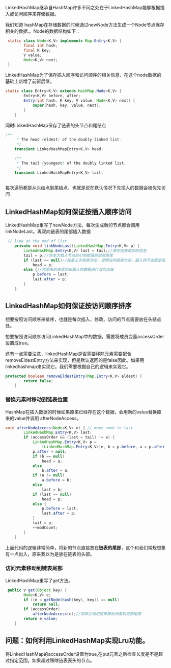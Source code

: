 LinkedHashMap继承自HashMap许多不同之处在于LinkedHashMap能够根据插入或访问顺序来存储数据。

我们知道 hashMap在存储数据的时候通过newNode方法生成一个Node节点保存相关的数据.。Node的数据结构如下：

```java
 static class Node<K,V> implements Map.Entry<K,V> {
        final int hash;
        final K key;
        V value;
        Node<K,V> next;
 }
```

LinkedHashMap为了保存插入顺序和访问顺序的相关信息，在这个node数据的基础上新增了前驱后继。

```java
static class Entry<K,V> extends HashMap.Node<K,V> {
        Entry<K,V> before, after;
        Entry(int hash, K key, V value, Node<K,V> next) {
            super(hash, key, value, next);
        }
    }
```

同时LinkedHashMap保存了链表的头节点和尾结点

```java
/**
     * The head (eldest) of the doubly linked list.
     */
    transient LinkedHashMapEntry<K,V> head;

    /**
     * The tail (youngest) of the doubly linked list.
     */
    transient LinkedHashMapEntry<K,V> tail;
    
```

每次遍历都是从头结点到尾结点，也就是说在默认情况下先插入的数据会被优先访问

## LinkedHashMap如何保证按插入顺序访问

LinkedHashMap重写了newNode方法，每次生成新的节点都会调用linkNodeLast。再双向链表的尾部插入数据

```java
 // link at the end of list
    private void linkNodeLast(LinkedHashMap.Entry<K,V> p) {
        LinkedHashMap.Entry<K,V> last = tail;//保存链表尾部的信息
        tail = p;//将本次插入节点的引用赋值给链表表尾
        if (last == null)//如果上次表尾为空，说明双向链表为空，插入的节点既是表头也是表尾
            head = p;
        else {//将原来的表尾和新插入的数据进行双向连接
            p.before = last;
            last.after = p;
        }
    }
```



## LinkedHashMap如何保证按访问顺序排序

想要按照访问顺序来排序，也就是每次插入、修改、访问的节点需要放在头结点处。

想要按照访问顺序访问LinkedHashMap中的数据。需要将成员变量accessOrder设置成true。

还有一点需要注意，linkedHashMap是否需要移除元素需要配合removeEldestEntry方法来实现，但是默认返回的是false因此。如果用linkedhashmap来实现它。我们需要根据自己的逻辑来实现它。

```java
protected boolean removeEldestEntry(Map.Entry<K,V> eldest) {
        return false;
    }
```



### 替换元素时移动到链表位置

HashMap在插入数据的时候如果原来已经存在这个数据，会用新的value替换原来的value并调用 afterNodeAccess。

```java
void afterNodeAccess(Node<K,V> e) { // move node to last
        LinkedHashMap.Entry<K,V> last;
        if (accessOrder && (last = tail) != e) {
            LinkedHashMap.Entry<K,V> p =
                (LinkedHashMap.Entry<K,V>)e, b = p.before, a = p.after;
            p.after = null;
            if (b == null)
                head = a;
            else
                b.after = a;
            if (a != null)
                a.before = b;
            else
                last = b;
            if (last == null)
                head = p;
            else {
                p.before = last;
                last.after = p;
            }
            tail = p;
            ++modCount;
        }
    }
```

上面代码的逻辑非常简单，将新的节点直接放在**链表的尾部**，这个和我们常规想象有一点出入，原来我以为是放在链表的头部。

### 访问元素移动到链表尾部

LinkedHashMap重写了get方法。

```java
 public V get(Object key) {
        Node<K,V> e;
        if ((e = getNode(hash(key), key)) == null)
            return null;
        if (accessOrder)
            afterNodeAccess(e);//同样会调用这来移动元素到链表尾部
        return e.value;
    }
```



## 问题：如何利用LinkedHashMap实现Lru功能。

将LinkedHashMap的accessOrder设置为true,在put元素之后检查长度是不是超过指定范围，如果超过移除链表表头的节点。